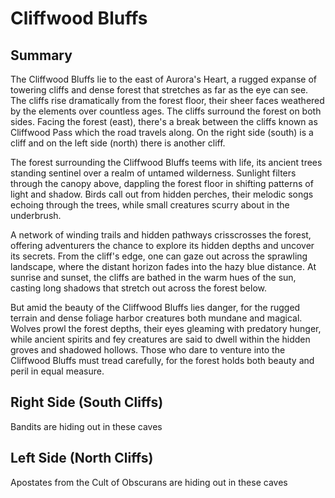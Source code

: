 # Cliffwood Bluffs

## Summary
The Cliffwood Bluffs lie to the east of Aurora's Heart, a rugged expanse of towering cliffs and dense forest that stretches as far as the eye can see. The cliffs rise dramatically from the forest floor, their sheer faces weathered by the elements over countless ages. The cliffs surround the forest on both sides. Facing the forest (east), there's a break between the cliffs known as Cliffwood Pass which the road travels along. On the right side (south) is a cliff and on the left side (north) there is another cliff.

The forest surrounding the Cliffwood Bluffs teems with life, its ancient trees standing sentinel over a realm of untamed wilderness. Sunlight filters through the canopy above, dappling the forest floor in shifting patterns of light and shadow. Birds call out from hidden perches, their melodic songs echoing through the trees, while small creatures scurry about in the underbrush.

A network of winding trails and hidden pathways crisscrosses the forest, offering adventurers the chance to explore its hidden depths and uncover its secrets. From the cliff's edge, one can gaze out across the sprawling landscape, where the distant horizon fades into the hazy blue distance. At sunrise and sunset, the cliffs are bathed in the warm hues of the sun, casting long shadows that stretch out across the forest below.

But amid the beauty of the Cliffwood Bluffs lies danger, for the rugged terrain and dense foliage harbor creatures both mundane and magical. Wolves prowl the forest depths, their eyes gleaming with predatory hunger, while ancient spirits and fey creatures are said to dwell within the hidden groves and shadowed hollows. Those who dare to venture into the Cliffwood Bluffs must tread carefully, for the forest holds both beauty and peril in equal measure.



## Right Side (South Cliffs)

Bandits are hiding out in these caves







## Left Side (North Cliffs)

Apostates from the Cult of Obscurans are hiding out in these caves





